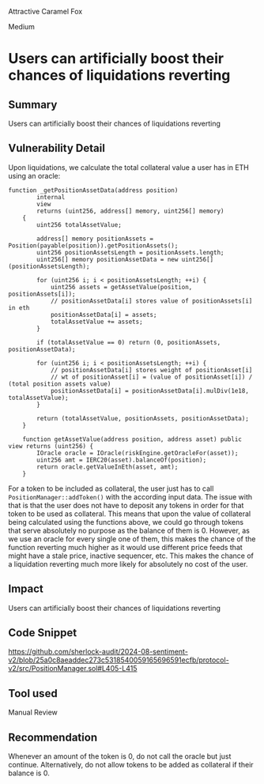 Attractive Caramel Fox

Medium

# Users can artificially boost their chances of liquidations reverting

## Summary
Users can artificially boost their chances of liquidations reverting
## Vulnerability Detail
Upon liquidations, we calculate the total collateral value a user has in ETH using an oracle:
```solidity
function _getPositionAssetData(address position)
        internal
        view
        returns (uint256, address[] memory, uint256[] memory)
    {
        uint256 totalAssetValue;

        address[] memory positionAssets = Position(payable(position)).getPositionAssets();
        uint256 positionAssetsLength = positionAssets.length;
        uint256[] memory positionAssetData = new uint256[](positionAssetsLength);

        for (uint256 i; i < positionAssetsLength; ++i) {
            uint256 assets = getAssetValue(position, positionAssets[i]);
            // positionAssetData[i] stores value of positionAssets[i] in eth
            positionAssetData[i] = assets;
            totalAssetValue += assets;
        }

        if (totalAssetValue == 0) return (0, positionAssets, positionAssetData);

        for (uint256 i; i < positionAssetsLength; ++i) {
            // positionAssetData[i] stores weight of positionAsset[i]
            // wt of positionAsset[i] = (value of positionAsset[i]) / (total position assets value)
            positionAssetData[i] = positionAssetData[i].mulDiv(1e18, totalAssetValue);
        }

        return (totalAssetValue, positionAssets, positionAssetData);
    }
```
```solidity
    function getAssetValue(address position, address asset) public view returns (uint256) {
        IOracle oracle = IOracle(riskEngine.getOracleFor(asset));
        uint256 amt = IERC20(asset).balanceOf(position);
        return oracle.getValueInEth(asset, amt);
    }
```
For a token to be included as collateral, the user just has to call `PositionManager::addToken()` with the according input data. The issue with that is that the user does not have to deposit any tokens in order for that token to be used as collateral. This means that upon the value of collateral being calculated using the functions above, we could go through tokens that serve absolutely no purpose as the balance of them is 0. However, as we use an oracle for every single one of them, this makes the chance of the function reverting much higher as it would use different price feeds that might have a stale price, inactive sequencer, etc. This makes the chance of a liquidation reverting much more likely for absolutely no cost of the user.
## Impact
Users can artificially boost their chances of liquidations reverting
## Code Snippet
https://github.com/sherlock-audit/2024-08-sentiment-v2/blob/25a0c8aeaddec273c5318540059165696591ecfb/protocol-v2/src/PositionManager.sol#L405-L415
## Tool used

Manual Review

## Recommendation
Whenever an amount of the token is 0, do not call the oracle but just continue. Alternatively, do not allow tokens to be added as collateral if their balance is 0.